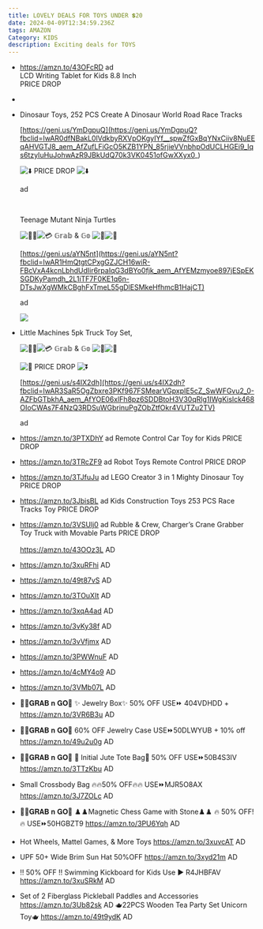 ```yaml
---
title: LOVELY DEALS FOR TOYS UNDER 💲20
date: 2024-04-09T12:34:59.236Z
tags: AMAZON
Category: KIDS
description: Exciting deals for TOYS
---
```

* https://amzn.to/43OFcRD ad\
  LCD Writing Tablet for Kids 8.8 Inch\
  PRICE DROP 
*
* <!--StartFragment-->

  Dinosaur Toys, 252 PCS Create A Dinosaur World Road Race Tracks

  [https://geni.us/YmDgpuQ](https://geni.us/YmDgpuQ?fbclid=IwAR0dfNBakL0lVdkbyRXVpOKgyIYf__spwZfGxBqYNxCiiv8NuEEqAHVGTJ8_aem_AfZufLFiGcO5KZB1YPN_85rjieVVnbhpOdUCLHGEi9_Iqs6tzyIuHuJohwAzR9JBkUdQ70k3VK0451ofGwXXyx0_)

  ![⬇️](https://static.xx.fbcdn.net/images/emoji.php/v9/t20/1/16/2b07.png) PRICE DROP ![⬇️](https://static.xx.fbcdn.net/images/emoji.php/v9/t20/1/16/2b07.png)

  ad

  <!--EndFragment--> ﻿

  Teenage Mutant Ninja Turtles

  ![🏃‍♂️](https://static.xx.fbcdn.net/images/emoji.php/v9/tab/1/16/1f3c3_200d_2642.png)![💳](https://static.xx.fbcdn.net/images/emoji.php/v9/tdd/1/16/1f4b3.png) 𝔾𝕣𝕒𝕓 & 𝔾𝕠 ![💸](https://static.xx.fbcdn.net/images/emoji.php/v9/t62/1/16/1f4b8.png)![💨](https://static.xx.fbcdn.net/images/emoji.php/v9/tc3/1/16/1f4a8.png)

  [https://geni.us/aYN5nt](https://geni.us/aYN5nt?fbclid=IwAR1HmQtgtCPxgGZJCH16wiR-FBcVxA4kcnLbhdUdIir6rpaIqG3dBYo0fjk_aem_AfYEMzmyoe897jESpEKSGDKyPamdh_2L1iTF7F0KE1q6n-DTsJwXgWMkCBghFxTmeL55gDlESMkeHfhmcB1HajCT)

  ad

   

  ![](https://m.media-amazon.com/images/I/61JphuDEqqL._AC_SL1449_.jpg)

  <!--EndFragment-->
* <!--StartFragment-->

  Little Machines 5pk Truck Toy Set,

  ![🏃‍♂️](https://static.xx.fbcdn.net/images/emoji.php/v9/tab/1/16/1f3c3_200d_2642.png)![💳](https://static.xx.fbcdn.net/images/emoji.php/v9/tdd/1/16/1f4b3.png) 𝔾𝕣𝕒𝕓 & 𝔾𝕠 ![💸](https://static.xx.fbcdn.net/images/emoji.php/v9/t62/1/16/1f4b8.png)![💨](https://static.xx.fbcdn.net/images/emoji.php/v9/tc3/1/16/1f4a8.png)

  ![🔽](https://static.xx.fbcdn.net/images/emoji.php/v9/t9e/1/16/1f53d.png) PRICE DROP ![⏬](https://static.xx.fbcdn.net/images/emoji.php/v9/t48/1/16/23ec.png)

  [https://geni.us/s4IX2dh](https://geni.us/s4IX2dh?fbclid=IwAR3SaR5OgZbxre3PKf967FSMearVGpxpIE5cZ_SwWFGvu2_0-AZFbGTbkhA_aem_AfYOE06xlFh8pz6SDDBtoH3V30qRlg1IWgKislck468OIoCWAs7F4NzQ3RDSuWGbrinuPgZObZtfOkr4VUTZu2TV)

  ad

  <!--EndFragment-->
* https://amzn.to/3PTXDhY   ad
  Remote Control Car Toy for Kids
  PRICE DROP
* https://amzn.to/3TRcZF9   ad
  Robot Toys Remote Control
  PRICE DROP
* https://amzn.to/3TJfuJu   ad
  LEGO Creator 3 in 1 Mighty Dinosaur Toy
  PRICE DROP
* https://amzn.to/3JbisBL   ad
  Kids Construction Toys 253 PCS Race Tracks Toy
  PRICE DROP
* https://amzn.to/3VSUlj0   ad
  Rubble & Crew, Charger’s Crane Grabber Toy Truck with Movable Parts
  PRICE DROP \
  \
  https://amzn.to/43OOz3L
  AD
* https://amzn.to/3xuRFhi
  AD
* https://amzn.to/49t87vS
  AD
* https://amzn.to/3TOuXIt
  AD
* https://amzn.to/3xqA4ad
  AD
* https://amzn.to/3vKy38f
  AD
* https://amzn.to/3vVfjmx
  AD
* https://amzn.to/3PWWnuF
  AD
* https://amzn.to/4cMY4o9
  AD
* https://amzn.to/3VMb07L
  AD
* 🏃‍♀️𝐆𝐑𝐀𝐁 𝐧 𝐆𝐎🏃
  ✨ Jewelry Box✨
  50% OFF
  USE⏩ 404VDHDD +  https://amzn.to/3VR6B3u
  AD
* 🏃‍♀️𝐆𝐑𝐀𝐁 𝐧 𝐆𝐎🏃
  60% OFF
   Jewelry Case
  USE⏩50DLWYUB + 10% off https://amzn.to/49u2u0g
  AD
* 🏃‍♀️𝐆𝐑𝐀𝐁 𝐧 𝐆𝐎🏃
  🌟 Initial Jute Tote Bag🌟
  50% OFF
  USE⏩50B4S3IV 
  https://amzn.to/3TTzKbu
  AD
* Small Crossbody Bag
  🔥🔥50% OFF🔥🔥
  USE⏩MJR5O8AX
  https://amzn.to/3J7ZOLc
  AD
* 🏃‍♀️𝐆𝐑𝐀𝐁 𝐧 𝐆𝐎🏃
  ♟️♟️Magnetic Chess Game with Stone♟️♟️
  🔥 50% OFF!🔥
  USE⏩50HGBZT9
  https://amzn.to/3PU6Yqh
  AD
* Hot Wheels, Mattel Games, & More Toys
  https://amzn.to/3xuvcAT
  AD
* UPF 50+ Wide Brim Sun Hat 
  50%OFF
  https://amzn.to/3xyd21m
  AD
* ‼️ 50% OFF ‼️
  Swimming Kickboard for Kids
  Use ▶️ R4JHBFAV 
  https://amzn.to/3xuSRkM
  AD
* Set of 2 Fiberglass Pickleball Paddles and Accessories
  https://amzn.to/3Ub82sk
  AD
  🫖22PCS Wooden Tea Party Set Unicorn Toy🫖
  https://amzn.to/49t9ydK
  AD